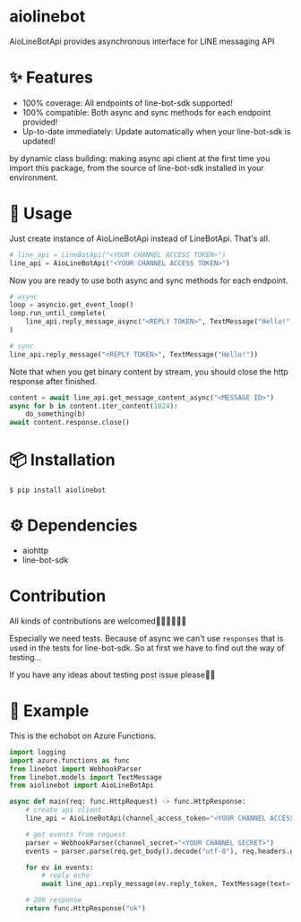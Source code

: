 # aiolinebot

AioLineBotApi provides asynchronous interface for LINE messaging API

# ✨ Features

- 100% coverage: All endpoints of line-bot-sdk supported!
- 100% compatible: Both async and sync methods for each endpoint provided!
- Up-to-date immediately: Update automatically when your line-bot-sdk is updated!

by dynamic class building: making async api client at the first time you import this package, from the source of line-bot-sdk installed in your environment.

# 🥳 Usage

Just create instance of AioLineBotApi instead of LineBotApi. That's all.

```python
# line_api = LineBotApi("<YOUR CHANNEL ACCESS TOKEN>")
line_api = AioLineBotApi("<YOUR CHANNEL ACCESS TOKEN>")
```

Now you are ready to use both async and sync methods for each endpoint.

```python
# async
loop = asyncio.get_event_loop()
loop.run_until_complete(
    line_api.reply_message_async("<REPLY TOKEN>", TextMessage("Hello!"))
)

# sync
line_api.reply_message("<REPLY TOKEN>", TextMessage("Hello!"))
```

Note that when you get binary content by stream, you should close the http response after finished.

```python
content = await line_api.get_message_content_async("<MESSAGE ID>")
async for b in content.iter_content(1024):
    do_something(b)
await content.response.close()
```

# 📦 Installation

```
$ pip install aiolinebot
```

# ⚙ Dependencies

- aiohttp
- line-bot-sdk


# Contribution

All kinds of contributions are welcomed🙇‍♀️🙇‍♀️🙇‍♀️

Especially we need tests. Because of async we can't use `responses` that is used in the tests for line-bot-sdk. So at first we have to find out the way of testing...

If you have any ideas about testing post issue please🙏🙏

# 🥘 Example

This is the echobot on Azure Functions.

```python
import logging
import azure.functions as func
from linebot import WebhookParser
from linebot.models import TextMessage
from aiolinebot import AioLineBotApi

async def main(req: func.HttpRequest) -> func.HttpResponse:
    # create api client
    line_api = AioLineBotApi(channel_access_token="<YOUR CHANNEL ACCESS TOKEN>")

    # get events from request
    parser = WebhookParser(channel_secret="<YOUR CHANNEL SECRET>")
    events = parser.parse(req.get_body().decode("utf-8"), req.headers.get("X-Line-Signature", ""))

    for ev in events:
        # reply echo
        await line_api.reply_message(ev.reply_token, TextMessage(text=f"You said: {ev.message.text}"))

    # 200 response
    return func.HttpResponse("ok")
```
